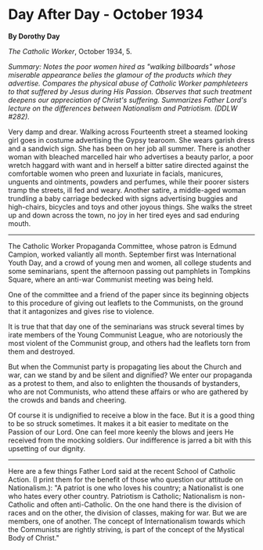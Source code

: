 Day After Day - October 1934
============================

**By Dorothy Day**

*The Catholic Worker*, October 1934, 5.

*Summary: Notes the poor women hired as "walking billboards" whose
miserable appearance belies the glamour of the products which they
advertise. Compares the physical abuse of Catholic Worker pamphleteers
to that suffered by Jesus during His Passion. Observes that such
treatment deepens our appreciation of Christ's suffering. Summarizes
Father Lord's lecture on the differences between Nationalism and
Patriotism. (DDLW \#282).*

Very damp and drear. Walking across Fourteenth street a steamed looking
girl goes in costume advertising the Gypsy tearoom. She wears garish
dress and a sandwich sign. She has been on her job all summer. There is
another woman with bleached marcelled hair who advertises a beauty
parlor, a poor wretch haggard with want and in herself a bitter satire
directed against the comfortable women who preen and luxuriate in
facials, manicures, unguents and ointments, powders and perfumes, while
their poorer sisters tramp the streets, ill fed and weary. Another
satire, a middle-aged woman trundling a baby carriage bedecked with
signs advertising buggies and high-chairs, bicycles and toys and other
joyous things. She walks the street up and down across the town, no joy
in her tired eyes and sad enduring mouth.

- - -

The Catholic Worker Propaganda Committee, whose patron is Edmund
Campion, worked valiantly all month. September first was International
Youth Day, and a crowd of young men and women, all college students and
some seminarians, spent the afternoon passing out pamphlets in Tompkins
Square, where an anti-war Communist meeting was being held.

One of the committee and a friend of the paper since its beginning
objects to this procedure of giving out leaflets to the Communists, on
the ground that it antagonizes and gives rise to violence.

It is true that that day one of the seminarians was struck several times
by irate members of the Young Communist League, who are notoriously the
most violent of the Communist group, and others had the leaflets torn
from them and destroyed.

But when the Communist party is propagating lies about the Church and
war, can we stand by and be silent and dignified? We enter our
propaganda as a protest to them, and also to enlighten the thousands of
bystanders, who are not Communists, who attend these affairs or who are
gathered by the crowds and bands and cheering.

Of course it is undignified to receive a blow in the face. But it is a
good thing to be so struck sometimes. It makes it a bit easier to
meditate on the Passion of our Lord. One can feel more keenly the blows
and jeers He received from the mocking soldiers. Our indifference is
jarred a bit with this upsetting of our dignity.

- - -

Here are a few things Father Lord said at the recent School of Catholic
Action. (I print them for the benefit of those who question our attitude
on Nationalism.): "A patriot is one who loves his country; a Nationalist
is one who hates every other country. Patriotism is Catholic;
Nationalism is non-Catholic and often anti-Catholic. On the one hand
there is the division of races and on the other, the division of
classes, making for war. But we are members, one of another. The concept
of Internationalism towards which the Communists are rightly striving,
is part of the concept of the Mystical Body of Christ."
